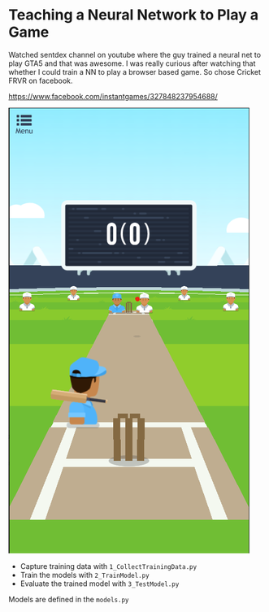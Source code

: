 # Teaching a Neural Network to Play a Game

Watched sentdex channel on youtube where the guy trained a neural net to play GTA5 and that was awesome. I was really curious after watching that whether I could train a NN to play a browser based game. So chose Cricket FRVR on facebook.

https://www.facebook.com/instantgames/327848237954688/

![Alt Cricket FRVR Preview](./images/game_preview.png)

* Capture training data with <code>1_CollectTrainingData.py</code>
* Train the models with <code>2_TrainModel.py</code>
* Evaluate the trained model with <code>3_TestModel.py</code>

Models are defined in the <code>models.py</code>
